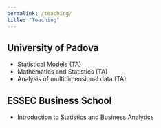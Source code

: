 ```yaml
---
permalink: /teaching/
title: "Teaching"
---
```


 

## University of Padova
- Statistical Models (TA)
- Mathematics and Statistics (TA)
- Analysis of multidimensional data (TA)
  

## ESSEC Business School
- Introduction to Statistics and Business Analytics
 
